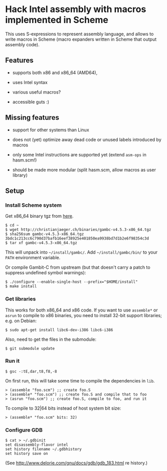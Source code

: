 # Hack Intel assembly with macros implemented in Scheme

This uses S-expressions to represent assembly language, and allows to
write macros in Scheme (macro expanders written in Scheme that output
assembly code).


## Features

* supports both x86 and x86_64 (AMD64), 

* uses Intel syntax 

* various useful macros?

* accessible guts :)


## Missing features

* support for other systems than Linux

* does not (yet) optimize away dead code or unused labels introduced by
  macros

* only some Intel instructions are supported yet (extend `asm-ops` in
  hasm.scm!)

* should be made more modular (split hasm.scm, allow macros as user
  library)


## Setup

### Install Scheme system

Get x86_64 binary tgz from [here](http://christianjaeger.ch/binaries/gambc-v4.5.3-x86_64.tgz).

    $ cd ~
    $ wget http://christianjaeger.ch/binaries/gambc-v4.5.3-x86_64.tgz
    $ sha256sum gambc-v4.5.3-x86_64.tgz
    3bdc1c213cc6c790d37bafb16eef38925e401850ea9938bd7d1b2e6f98354c3d
    $ tar xf gambc-v4.5.3-x86_64.tgz

This will unpack into `~/install/gambc/`. Add `~/install/gambc/bin/`
to your `PATH` environment variable.

Or compile Gambit-C from upstream (but that doesn't carry a patch to
suppress undefined symbol warnings):

    $ ./configure --enable-single-host --prefix="$HOME/install"
    $ make install

### Get libraries

This works for both x86_64 and x86 code. If you want to use
`assemble*` or `asrun` to compile to x86 binaries, you need to install
32-bit support libraries; e.g. on Debian:

    $ sudo apt-get install libc6-dev-i386 libc6-i386

Also, need to get the files in the submodule:

    $ git submodule update

### Run it

    $ gsc -:tE,dar,t8,f8,-8

On first run, this will take some time to compile the dependencies in
`lib`.

    > (assemble "foo.scm") ;; create foo.S
    > (assemble* "foo.scm") ;; create foo.S and compile that to foo
    > (asrun "foo.scm") ;; create foo.S, compile to foo, and run it

To compile to 32|64 bits instead of host system bit size:

    > (assemble* "foo.scm" bits: 32)

### Configure GDB

    $ cat > ~/.gdbinit
    set disassembly-flavor intel
    set history filename ~/.gdbhistory
    set history save on

(See http://www.delorie.com/gnu/docs/gdb/gdb_183.html re history.)
